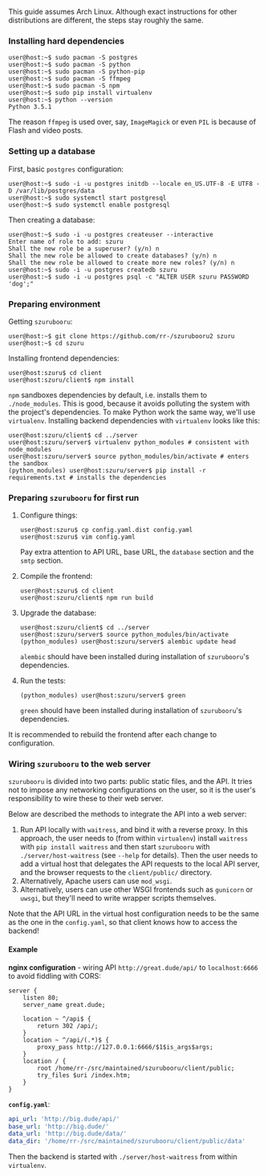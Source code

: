 This guide assumes Arch Linux. Although exact instructions for other
distributions are different, the steps stay roughly the same.

### Installing hard dependencies

```console
user@host:~$ sudo pacman -S postgres
user@host:~$ sudo pacman -S python
user@host:~$ sudo pacman -S python-pip
user@host:~$ sudo pacman -S ffmpeg
user@host:~$ sudo pacman -S npm
user@host:~$ sudo pip install virtualenv
user@host:~$ python --version
Python 3.5.1
```

The reason `ffmpeg` is used over, say, `ImageMagick` or even `PIL` is because of
Flash and video posts.



### Setting up a database

First, basic `postgres` configuration:

```console
user@host:~$ sudo -i -u postgres initdb --locale en_US.UTF-8 -E UTF8 -D /var/lib/postgres/data
user@host:~$ sudo systemctl start postgresql
user@host:~$ sudo systemctl enable postgresql
```

Then creating a database:

```console
user@host:~$ sudo -i -u postgres createuser --interactive
Enter name of role to add: szuru
Shall the new role be a superuser? (y/n) n
Shall the new role be allowed to create databases? (y/n) n
Shall the new role be allowed to create more new roles? (y/n) n
user@host:~$ sudo -i -u postgres createdb szuru
user@host:~$ sudo -i -u postgres psql -c "ALTER USER szuru PASSWORD 'dog';"
```



### Preparing environment

Getting `szurubooru`:

```console
user@host:~$ git clone https://github.com/rr-/szurubooru2 szuru
user@host:~$ cd szuru
```

Installing frontend dependencies:

```console
user@host:szuru$ cd client
user@host:szuru/client$ npm install
```

`npm` sandboxes dependencies by default, i.e. installs them to
`./node_modules`. This is good, because it avoids polluting the system with the
project's dependencies. To make Python work the same way, we'll use
`virtualenv`. Installing backend dependencies with `virtualenv` looks like
this:

```console
user@host:szuru/client$ cd ../server
user@host:szuru/server$ virtualenv python_modules # consistent with node_modules
user@host:szuru/server$ source python_modules/bin/activate # enters the sandbox
(python_modules) user@host:szuru/server$ pip install -r requirements.txt # installs the dependencies
```



### Preparing `szurubooru` for first run

1. Configure things:

    ```console
    user@host:szuru$ cp config.yaml.dist config.yaml
    user@host:szuru$ vim config.yaml
    ```

    Pay extra attention to API URL, base URL, the `database` section and the
    `smtp` section.

2. Compile the frontend:

    ```console
    user@host:szuru$ cd client
    user@host:szuru/client$ npm run build
    ```

3. Upgrade the database:

    ```console
    user@host:szuru/client$ cd ../server
    user@host:szuru/server$ source python_modules/bin/activate
    (python_modules) user@host:szuru/server$ alembic update head
    ```

    `alembic` should have been installed during installation of `szurubooru`'s
    dependencies.

4. Run the tests:

    ```console
    (python_modules) user@host:szuru/server$ green
    ```

    `green` should have been installed during installation of `szurubooru`'s
    dependencies.

It is recommended to rebuild the frontend after each change to configuration.



### Wiring `szurubooru` to the web server

`szurubooru` is divided into two parts: public static files, and the API. It
tries not to impose any networking configurations on the user, so it is the
user's responsibility to wire these to their web server.

Below are described the methods to integrate the API into a web server:

1. Run API locally with `waitress`, and bind it with a reverse proxy. In this
   approach, the user needs to (from within `virtualenv`) install `waitress`
   with `pip install waitress` and then start `szurubooru` with
   `./server/host-waitress` (see `--help` for details). Then the user needs to
   add a virtual host that delegates the API requests to the local API server,
   and the browser requests to the `client/public/` directory.
2. Alternatively, Apache users can use `mod_wsgi`.
3. Alternatively, users can use other WSGI frontends such as `gunicorn` or
   `uwsgi`, but they'll need to write wrapper scripts themselves.

Note that the API URL in the virtual host configuration needs to be the same as
the one in the `config.yaml`, so that client knows how to access the backend!

#### Example

**nginx configuration** - wiring API `http://great.dude/api/` to
`localhost:6666` to avoid fiddling with CORS:

```nginx
server {
    listen 80;
    server_name great.dude;

    location ~ ^/api$ {
        return 302 /api/;
    }
    location ~ ^/api/(.*)$ {
        proxy_pass http://127.0.0.1:6666/$1$is_args$args;
    }
    location / {
        root /home/rr-/src/maintained/szurubooru/client/public;
        try_files $uri /index.htm;
    }
}
```

**`config.yaml`**:

```yaml
api_url: 'http://big.dude/api/'
base_url: 'http://big.dude/'
data_url: 'http://big.dude/data/'
data_dir: '/home/rr-/src/maintained/szurubooru/client/public/data'
```

Then the backend is started with `./server/host-waitress` from within
`virtualenv`.
